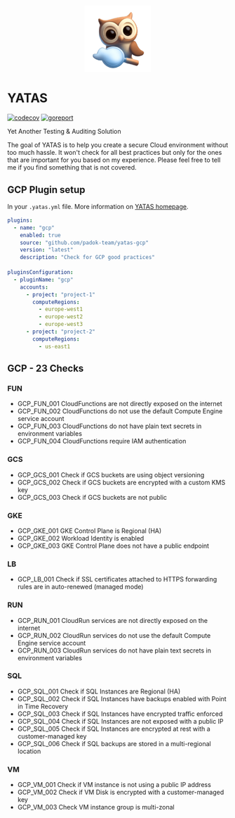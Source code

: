 <p align="center">
<img src="docs/auditory.png" alt="yatas-logo" width="30%">
<p align="center">

# YATAS

[![codecov](https://codecov.io/gh/StanGirard/yatas-template/branch/main/graph/badge.svg?token=OFGny8Za4x)](https://codecov.io/gh/StanGirard/YATAS) [![goreport](https://goreportcard.com/badge/github.com/stangirard/yatas-template)](https://goreportcard.com/badge/github.com/stangirard/yatas)

Yet Another Testing &amp; Auditing Solution

The goal of YATAS is to help you create a secure Cloud environment without too much hassle. It won't check for all best practices but only for the ones that are important for you based on my experience. Please feel free to tell me if you find something that is not covered.

## GCP Plugin setup

In your `.yatas.yml` file. More information on [YATAS homepage](https://github.com/padok-team/yatas).

```yaml
plugins:
  - name: "gcp"
    enabled: true
    source: "github.com/padok-team/yatas-gcp"
    version: "latest"
    description: "Check for GCP good practices"

pluginsConfiguration:
  - pluginName: "gcp"
    accounts:
      - project: "project-1"
        computeRegions:
          - europe-west1
          - europe-west2
          - europe-west3
      - project: "project-2"
        computeRegions:
          - us-east1
```

<!-- BEGIN_YATAS -->

## GCP - 23 Checks

### FUN
- GCP_FUN_001 CloudFunctions are not directly exposed on the internet
- GCP_FUN_002 CloudFunctions do not use the default Compute Engine service account
- GCP_FUN_003 CloudFunctions do not have plain text secrets in environment variables
- GCP_FUN_004 CloudFunctions require IAM authentication

### GCS
- GCP_GCS_001 Check if GCS buckets are using object versioning
- GCP_GCS_002 Check if GCS buckets are encrypted with a custom KMS key
- GCP_GCS_003 Check if GCS buckets are not public

### GKE
- GCP_GKE_001 GKE Control Plane is Regional (HA)
- GCP_GKE_002 Workload Identity is enabled
- GCP_GKE_003 GKE Control Plane does not have a public endpoint

### LB
- GCP_LB_001 Check if SSL certificates attached to HTTPS forwarding rules are in auto-renewed (managed mode)

### RUN
- GCP_RUN_001 CloudRun services are not directly exposed on the internet
- GCP_RUN_002 CloudRun services do not use the default Compute Engine service account
- GCP_RUN_003 CloudRun services do not have plain text secrets in environment variables

### SQL
- GCP_SQL_001 Check if SQL Instances are Regional (HA)
- GCP_SQL_002 Check if SQL Instances have backups enabled with Point in Time Recovery
- GCP_SQL_003 Check if SQL Instances have encrypted traffic enforced
- GCP_SQL_004 Check if SQL Instances are not exposed with a public IP
- GCP_SQL_005 Check if SQL Instances are encrypted at rest with a customer-managed key
- GCP_SQL_006 Check if SQL backups are stored in a multi-regional location

### VM
- GCP_VM_001 Check if VM instance is not using a public IP address
- GCP_VM_002 Check if VM Disk is encrypted with a customer-managed key
- GCP_VM_003 Check VM instance group is multi-zonal

<!-- END_YATAS -->
